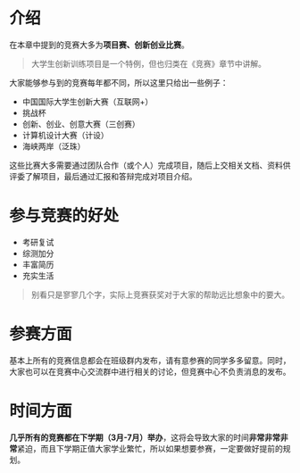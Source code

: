 # 介绍
在本章中提到的竞赛大多为**项目赛、创新创业比赛**。

> 大学生创新训练项目是一个特例，但也归类在《竞赛》章节中讲解。

大家能够参与到的竞赛每年都不同，所以这里只给出一些例子：

- 中国国际大学生创新大赛（互联网+）
- 挑战杯
- 创新、创业、创意大赛（三创赛）
- 计算机设计大赛（计设）
- 海峡两岸（泛珠）

这些比赛大多需要通过团队合作（或个人）完成项目，随后上交相关文档、资料供评委了解项目，最后通过汇报和答辩完成对项目介绍。

# 参与竞赛的好处

- 考研复试
- 综测加分
- 丰富简历
- 充实生活

> 别看只是寥寥几个字，实际上竞赛获奖对于大家的帮助远比想象中的要大。

# 参赛方面

基本上所有的竞赛信息都会在班级群内发布，请有意参赛的同学多多留意。同时，大家也可以在竞赛中心交流群中进行相关的讨论，但竞赛中心不负责消息的发布。

# 时间方面

**几乎所有的竞赛都在下学期（3月-7月）举办**，这将会导致大家的时间**非常非常非常**紧迫，而且下学期正值大家学业繁忙，所以如果想要参赛，一定要做好提前的规划。